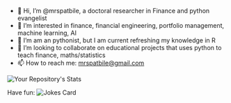 - 👋 Hi, I’m @mrspatbile, a doctoral researcher in Finance and python evangelist
- 👀 I’m interested in finance, financial engineering, portfolio management, machine learning, AI
- 🌱 I’m am an pythonist, but I am current refreshing my knowledge in R
- 💞️ I’m looking to collaborate on educational projects that uses python to teach finance, maths/statistics
- 📫 How to reach me: mrspatbile@gmail.com

![Your Repository's Stats](https://github-readme-stats.vercel.app/api/top-langs/?username=Your_GitHub_Username&theme=blue-green)

Have fun:
![Jokes Card](https://readme-jokes.vercel.app/api)

<!---
mrspatbile/mrspatbile is a ✨ special ✨ repository because its `README.md` (this file) appears on your GitHub profile.
You can click the Preview link to take a look at your changes.
--->
